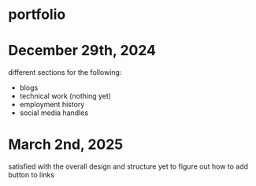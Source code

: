 # portfolio

# December 29th, 2024
different sections for the following:
- blogs
- technical work (nothing yet)
- employment history
- social media handles

# March 2nd, 2025
satisfied with the overall design and structure
yet to figure out how to add button to links